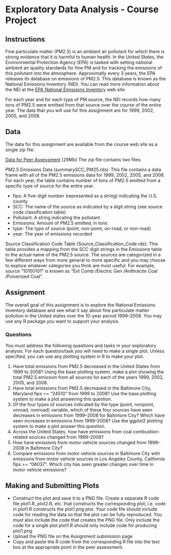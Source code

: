 Exploratory Data Analysis - Course Project
================

## Instructions

Fine particulate matter (PM2.5) is an ambient air pollutant for which
there is strong evidence that it is harmful to human health. In the
United States, the Environmental Protection Agency (EPA) is tasked with
setting national ambient air quality standards for fine PM and for
tracking the emissions of this pollutant into the atmosphere.
Approximatly every 3 years, the EPA releases its database on emissions
of PM2.5. This database is known as the National Emissions Inventory
(NEI). You can read more information about the NEI at the [EPA National
Emissions Inventory](https://www.epa.gov/air-emissions-inventories) web
site.

For each year and for each type of PM source, the NEI records how many
tons of PM2.5 were emitted from that source over the course of the
entire year. The data that you will use for this assignment are for
1999, 2002, 2005, and 2008.

## Data

The data for this assignment are available from the course web site as a
single zip file:

[Data for Peer
Assessment](https://d396qusza40orc.cloudfront.net/exdata%2Fdata%2FNEI_data.zip)
\[29Mb\] The zip file contains two files:

PM2.5 Emissions Data (summarySCC\_PM25.rds): This file contains a data
frame with all of the PM2.5 emissions data for 1999, 2002, 2005, and
2008. For each year, the table contains number of tons of PM2.5 emitted
from a specific type of source for the entire year.

  - fips: A five-digit number (represented as a string) indicating the
    U.S. county
  - SCC: The name of the source as indicated by a digit string (see
    source code classification table)
  - Pollutant: A string indicating the pollutant
  - Emissions: Amount of PM2.5 emitted, in tons
  - type: The type of source (point, non-point, on-road, or non-road)
  - year: The year of emissions recorded

Source Classification Code Table (Source\_Classification\_Code.rds):
This table provides a mapping from the SCC digit strings in the
Emissions table to the actual name of the PM2.5 source. The sources are
categorized in a few different ways from more general to more specific
and you may choose to explore whatever categories you think are most
useful. For example, source “10100101” is known as “Ext Comb /Electric
Gen /Anthracite Coal /Pulverized Coal”.

## Assignment

The overall goal of this assignment is to explore the National Emissions
Inventory database and see what it say about fine particulate matter
pollution in the United states over the 10-year period 1999–2008. You
may use any R package you want to support your analysis.

### Questions

You must address the following questions and tasks in your exploratory
analysis. For each question/task you will need to make a single plot.
Unless specified, you can use any plotting system in R to make your
plot.

1.  Have total emissions from PM2.5 decreased in the United States from
    1999 to 2008? Using the base plotting system, make a plot showing
    the total PM2.5 emission from all sources for each of the years
    1999, 2002, 2005, and 2008.
2.  Have total emissions from PM2.5 decreased in the Baltimore City,
    Maryland fips == “24510” from 1999 to 2008? Use the base plotting
    system to make a plot answering this question.
3.  Of the four types of sources indicated by the type (point, nonpoint,
    onroad, nonroad) variable, which of these four sources have seen
    decreases in emissions from 1999–2008 for Baltimore City? Which have
    seen increases in emissions from 1999–2008? Use the ggplot2 plotting
    system to make a plot answer this question.
4.  Across the United States, how have emissions from coal
    combustion-related sources changed from 1999–2008?
5.  How have emissions from motor vehicle sources changed from 1999–2008
    in Baltimore City?
6.  Compare emissions from motor vehicle sources in Baltimore City with
    emissions from motor vehicle sources in Los Angeles County,
    California fips == “06037”. Which city has seen greater changes over
    time in motor vehicle emissions?

## Making and Submitting Plots

  - Construct the plot and save it to a PNG file. Create a separate R
    code file plot1.R, plot2.R, etc. that constructs the corresponding
    plot, i.e. code in plot1.R constructs the plot1.png plot. Your code
    file should include code for reading the data so that the plot can
    be fully reproduced. You must also include the code that creates the
    PNG file. Only include the code for a single plot plot1.R should
    only include code for producing plot1.png
  - Upload the PNG file on the Assignment submission page
  - Copy and paste the R code from the corresponding R file into the
    text box at the appropriate point in the peer assessment.
